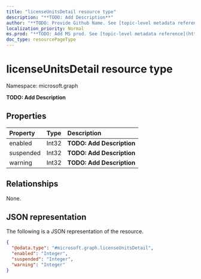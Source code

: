 ```yaml
---
title: "licenseUnitsDetail resource type"
description: "**TODO: Add Description**"
author: "**TODO: Provide Github Name. See [topic-level metadata reference](https://msgo.azurewebsites.net/add/document/guidelines/metadata.html#topic-level-metadata)**"
localization_priority: Normal
ms.prod: "**TODO: Add MS prod. See [topic-level metadata reference](https://msgo.azurewebsites.net/add/document/guidelines/metadata.html#topic-level-metadata)**"
doc_type: resourcePageType
---
```


# licenseUnitsDetail resource type

Namespace: microsoft.graph



**TODO: Add Description**

## Properties
|Property|Type|Description|
|:---|:---|:---|
|enabled|Int32|**TODO: Add Description**|
|suspended|Int32|**TODO: Add Description**|
|warning|Int32|**TODO: Add Description**|

## Relationships
None.

## JSON representation
The following is a JSON representation of the resource.
<!-- {
  "blockType": "resource",
  "@odata.type": "microsoft.graph.licenseUnitsDetail"
}
-->
``` json
{
  "@odata.type": "#microsoft.graph.licenseUnitsDetail",
  "enabled": "Integer",
  "suspended": "Integer",
  "warning": "Integer"
}
```

